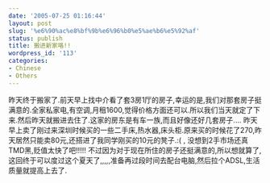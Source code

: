 ```yaml
---
date: '2005-07-25 01:16:44'
layout: post
slug: '%e6%90%ac%e8%bf%9b%e6%96%b0%e5%ae%b6%e5%92%af'
status: publish
title: 搬进新家咯!!
wordpress_id: '113'
categories:
- Chinese
- Others
---
```





昨天终于搬家了.前天早上找中介看了套3房1厅的房子,幸运的是,我们对那套房子挺满意的.全家私家电,有空调,月租1600,觉得价格方面还可以.所以我们当天就定了下来.然后昨天就搬进去住了.这家的房东是有车一族,而且好像还好几套房子....
昨天早上卖了刚过来深圳时候买的一些二手床,热水器,床头柜.原来买的时候花了270,昨天居然只能卖80元,还搭进了我同学刚买的10元的凳子.:( , 没想到2手市场还真TMD黑,贬值太快了吧!!!!!
不过因为对于现在所住的房子还挺满意的,所以想就算了,这回终于可以度过这个夏天了,,,,,准备再过段时间去配台电脑,然后拉个ADSL,生活质量就提高上去了.



